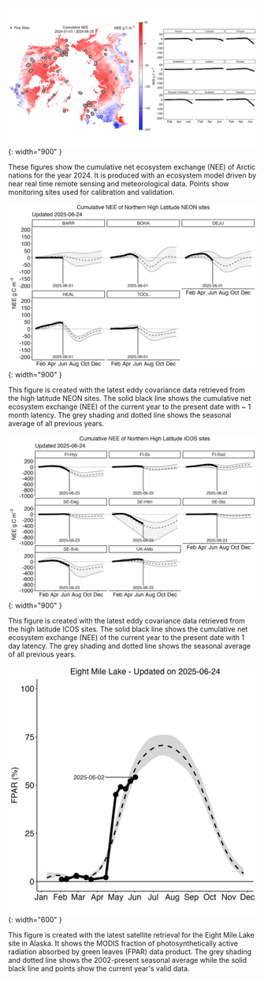 ![cumulative_nee_ytd_plot](/cumulative_nee_ytd_plot.png){: width="900" }

These figures show the cumulative net ecosystem exchange (NEE) of Arctic nations for the year 2024. It is produced with an ecosystem model driven by near real time remote sensing and meteorological data. Points show monitoring sites used for calibration and validation. 

![NEON_NEE_ytd_plot](/NEON_NEE_ytd_plot.png){: width="900" }

This figure is created with the latest eddy covariance data retrieved from the high latitude NEON sites.
The solid black line shows the cumulative net ecosystem exchange (NEE) of the current year to the present date with ~ 1 month latency. The grey shading and dotted line shows the seasonal average of all previous years.

![ICOS_NEE_ytd_plot](/ICOS_NEE_ytd_plot.png){: width="900" }

This figure is created with the latest eddy covariance data retrieved from the high latitude ICOS sites.
The solid black line shows the cumulative net ecosystem exchange (NEE) of the current year to the present date with 1 day latency. The grey shading and dotted line shows the seasonal average of all previous years.

![FPAR_ytd_plot](/FPAR_ytd_plot.png){: width="600" }

This figure is created with the latest satellite retrieval for the Eight Mile Lake site in Alaska.
It shows the MODIS fraction of photosynthetically active radiation absorbed by green leaves (FPAR) data product.
The grey shading and dotted line shows the 2002-present seasonal average while the solid black line and points show the current year's valid data.